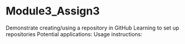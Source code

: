 # Module3_Assign3
Demonstrate creating/using a repository in GitHub
Learning to set up repositories
Potential applications:
Usage instructions:
